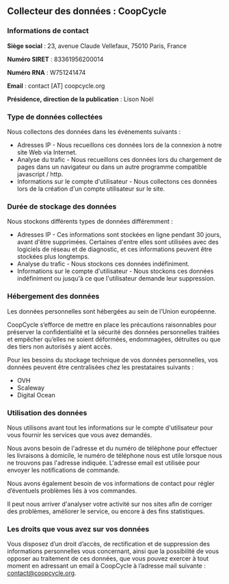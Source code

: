 Collecteur des données : CoopCycle
----------------------------------

### Informations de contact

**Siège social** : 23, avenue Claude Vellefaux, 75010 Paris, France

**Numéro SIRET** : 83361956200014

**Numéro RNA** : W751241474

**Email** : contact [AT] coopcycle.org

**Présidence, direction de la publication** : Lison Noël

### Type de données collectées

Nous collectons des données dans les événements suivants :

- Adresses IP - Nous recueillons ces données lors de la connexion à notre site Web via Internet.
- Analyse du trafic - Nous recueillons ces données lors du chargement de pages dans un navigateur ou dans un autre programme compatible javascript / http.
- Informations sur le compte d'utilisateur - Nous collectons ces données lors de la création d'un compte utilisateur sur le site.

### Durée de stockage des données

Nous stockons différents types de données différemment :

- Adresses IP - Ces informations sont stockées en ligne pendant 30 jours, avant d'être supprimées. Certaines d'entre elles sont utilisées avec des logiciels de réseau et de diagnostic, et ces informations peuvent être stockées plus longtemps.
- Analyse du trafic - Nous stockons ces données indéfiniment.
- Informations sur le compte d'utilisateur - Nous stockons ces données indéfiniment ou jusqu'à ce que l'utilisateur demande leur suppression.

### Hébergement des données

Les données personnelles sont hébergées au sein de l’Union européenne.

CoopCycle s’efforce de mettre en place les précautions raisonnables pour préserver la confidentialité et la sécurité des données personnelles traitées et empêcher qu’elles ne soient déformées, endommagées, détruites ou que des tiers non autorisés y aient accès.

Pour les besoins du stockage technique de vos données personnelles, vos données peuvent être centralisées chez les prestataires suivants :

- OVH
- Scaleway
- Digital Ocean

### Utilisation des données

Nous utilisons avant tout les informations sur le compte d'utilisateur pour vous fournir les services que vous avez demandés.

Nous avons besoin de l'adresse et du numéro de téléphone pour effectuer les livraisons à domicile, le numéro de téléphone nous est utile lorsque nous ne trouvons pas l'adresse indiquée. L'adresse email est utilisée pour envoyer les notifications de commande.

Nous avons également besoin de vos informations de contact pour régler d’éventuels problèmes liés à vos commandes.

Il peut nous arriver d'analyser votre activité sur nos sites afin de corriger des problèmes, améliorer le service, ou encore à des fins statistiques.

### Les droits que vous avez sur vos données

Vous disposez d’un droit d’accès, de rectification et de suppression des informations personnelles vous concernant, ainsi que la possibilité de vous opposer au traitement de ces données, que vous pouvez exercer à tout moment en adressant un email à CoopCycle à l’adresse mail suivante : contact@coopcycle.org.
